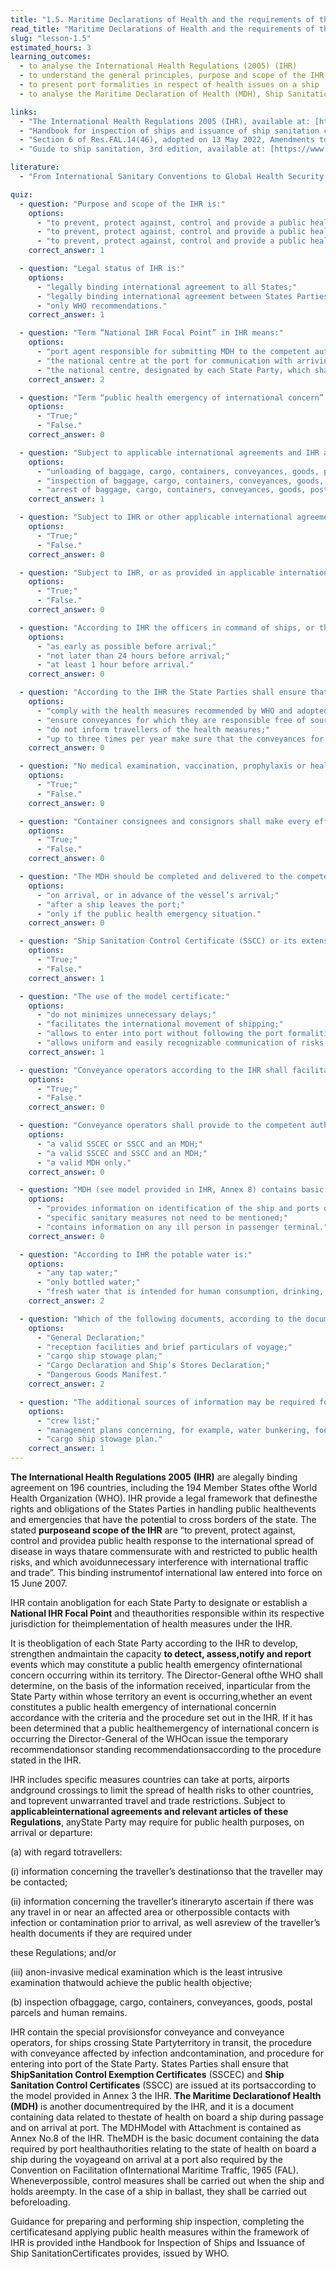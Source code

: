 ```yaml
---
title: "1.5. Maritime Declarations of Health and the requirements of the International Health Regulations"
read_title: "Maritime Declarations of Health and the requirements of the International Health Regulations"
slug: "lesson-1.5"
estimated_hours: 3
learning_outcomes:
  - to analyse the International Health Regulations (2005) (IHR)
  - to understand the general principles, purpose and scope of the IHR
  - to present port formalities in respect of health issues on a ship
  - to analyse the Maritime Declaration of Health (MDH), Ship Sanitation Control Exemption Certificates (SSCEC) and Ship Sanitation Control Certificates (SSCC)

links:
  - "The International Health Regulations 2005 (IHR), available at: [https://www.who.int/publications/i/item/9789241580410](https://www.who.int/publications/i/item/9789241580410)"
  - "Handbook for inspection of ships and issuance of ship sanitation certificates, available at: [https://www.who.int/publications/i/item/9789241548199](https://www.who.int/publications/i/item/9789241548199)"
  - "Section 6 of Res.FAL.14(46), adopted on 13 May 2022, Amendments to the Annex to the Convention on Facilitation of International Maritime Traffic, 1965, available at: [https://wwwcdn.imo.org/localresources/en/KnowledgeCentre/IndexofIMOResolutions/FALDocuments/FAL.14(46).pdf](https://wwwcdn.imo.org/localresources/en/KnowledgeCentre/IndexofIMOResolutions/FALDocuments/FAL.14(46).pdf)"
  - "Guide to ship sanitation, 3rd edition, available at: [https://www.who.int/publications/i/item/9789241546690](https://www.who.int/publications/i/item/9789241546690)"

literature:
  - "From International Sanitary Conventions to Global Health Security: The New International Health Regulations, available at:[https://academic.oup.com/chinesejil/article/4/2/325/490058](https://academic.oup.com/chinesejil/article/4/2/325/490058)"

quiz:
  - question: "Purpose and scope of the IHR is:"
    options:
      - "to prevent, protect against, control and provide a public health response to the domestic spread of disease in ways that are commensurate with and restricted to public health risks, and which avoid unnecessary interference with domestic traffic and trade;"
      - "to prevent, protect against, control and provide a public health response to the international spread of disease in ways that are commensurate with and restricted to public health risks, and which avoid unnecessary interference with international traffic and trade."
      - "to prevent, protect against, control and provide a public health response to the domestic spread of disease in ways that are commensurate with and restricted to public health risks, and which avoid unnecessary interference with domestic traffic and trade according to national law only."
    correct_answer: 1

  - question: "Legal status of IHR is:"
    options:
      - "legally binding international agreement to all States;"
      - "legally binding international agreement between States Parties to the IHR;"
      - "only WHO recommendations."
    correct_answer: 1

  - question: "Term “National IHR Focal Point” in IHR means:"
    options:
      - "port agent responsible for submitting MDH to the competent authorities;"
      - "the national centre at the port for communication with arriving vessel in the port;"
      - "the national centre, designated by each State Party, which shall be accessible at all times for communications with WHO IHR Contact Points."
    correct_answer: 2

  - question: "Term “public health emergency of international concern” in IHR means an extraordinary event which is determined to constitute a public health risk to other States through the international spread of disease and to potentially require a coordinated international response:"
    options:
      - "True;"
      - "False."
    correct_answer: 0

  - question: "Subject to applicable international agreements and IHR a State Party may require for public health purposes, on arrival or departure:"
    options:
      - "unloading of baggage, cargo, containers, conveyances, goods, postal parcels and human remains in separate terminal in its port;"
      - "inspection of baggage, cargo, containers, conveyances, goods, postal parcels and human remains;"
      - "arrest of baggage, cargo, containers, conveyances, goods, postal parcels and human remains."
    correct_answer: 1

  - question: "Subject to IHR or other applicable international agreement a ship shall not be prevented for public health reasons from calling at any point of entry. However, if the port is not equipped for applying health measures under IHR, the ship may be ordered to proceed at its own risk to the nearest suitable PORT available to it, unless the ship or aircraft has an operational problem which would make this diversion unsafe:"
    options:
      - "True;"
      - "False."
    correct_answer: 0

  - question: "Subject to IHR, or as provided in applicable international agreements, ships shall not be refused free pratique (permission for a ship to enter a port, embark or disembark, discharge or load cargo or stores) by States Parties for public health reasons. In particular, they shall not be prevented from embarking or disembarking; discharging or loading cargo or stores; or taking on fuel, water, food and supplies:"
    options:
      - "True;"
      - "False."
    correct_answer: 0

  - question: "According to IHR the officers in command of ships, or their agents, shall make known to the port control at the port of destination any cases of illness indicative of a disease of an infectious nature or evidence of a public health risk on board as soon as such illnesses or public health risks are made known to the officer:"
    options:
      - "as early as possible before arrival;"
      - "not later than 24 hours before arrival;"
      - "at least 1 hour before arrival."
    correct_answer: 0

  - question: "According to the IHR the State Parties shall ensure that the conveyance operators:"
    options:
      - "comply with the health measures recommended by WHO and adopted by the State Party;"
      - "ensure conveyances for which they are responsible free of sources of infection or contamination only for the period the ship is in the port;"
      - "do not inform travellers of the health measures;"
      - "up to three times per year make sure that the conveyances for which they are responsible are free of sources of infection or contamination, including vectors and reservoirs."
    correct_answer: 0

  - question: "No medical examination, vaccination, prophylaxis or health measures shall be carried out on travellers without their prior express informed consent, except in situations if there is evidence of an imminent public health risk:"
    options:
      - "True;"
      - "False."
    correct_answer: 0

  - question: "Container consignees and consignors shall make every effort to avoid cross-contamination when multiple-use loading of containers is employed:"
    options:
      - "True;"
      - "False."
    correct_answer: 0

  - question: "The MDH should be completed and delivered to the competent authority of the port the ship arrives:"
    options:
      - "on arrival, or in advance of the vessel’s arrival;"
      - "after a ship leaves the port;"
      - "only if the public health emergency situation."
    correct_answer: 0

  - question: "Ship Sanitation Control Certificate (SSCC) or its extension shall be valid for a maximum period of six months:"
    options:
      - "True;"
      - "False."
    correct_answer: 1

  - question: "The use of the model certificate:"
    options:
      - "do not minimizes unnecessary delays;"
      - "facilitates the international movement of shipping;"
      - "allows to enter into port without following the port formalities;"
      - "allows uniform and easily recognizable communication of risks."
    correct_answer: 1

  - question: "Conveyance operators according to the IHR shall facilitate inspections of the cargo, containers and conveyance, medical examinations of persons on board, application of other health measures under the IHR, and provision of relevant public health information requested by the State Party:"
    options:
      - "True;"
      - "False."
    correct_answer: 0

  - question: "Conveyance operators shall provide to the competent authority:"
    options:
      - "a valid SSCEC or SSCC and an MDH;"
      - "a valid SSCEC and SSCC and an MDH;"
      - "a valid MDH only."
    correct_answer: 0

  - question: "MDH (see model provided in IHR, Annex 8) contains basic data relating to the state of health of crew and passengers during the voyage and on arrival at the port, and:"
    options:
      - "provides information on identification of the ship and ports of call within past 30 days (to be listed), as well as affected areas visited;"
      - "specific sanitary measures not need to be mentioned;"
      - "contains information on any ill person in passenger terminal."
    correct_answer: 0

  - question: "According to IHR the potable water is:"
    options:
      - "any tap water;"
      - "only bottled water;"
      - "fresh water that is intended for human consumption, drinking, washing, teeth brushing, bathing or showering; preparing or cooking food."
    correct_answer: 2

  - question: "Which of the following documents, according to the document list in the FAL, no need to be requested by the competent authority to assess public health risk:"
    options:
      - "General Declaration;"
      - "reception facilities and brief particulars of voyage;"
      - "cargo ship stowage plan;"
      - "Cargo Declaration and Ship’s Stores Declaration;"
      - "Dangerous Goods Manifest."
    correct_answer: 2

  - question: "The additional sources of information may be required for assessment of public health risk:"
    options:
      - "crew list;"
      - "management plans concerning, for example, water bunkering, food safety, pest control, sewage or waste;"
      - "cargo ship stowage plan."
    correct_answer: 1
---
```


**The International Health Regulations 2005** **(IHR)** are alegally binding agreement on 196 countries, including the 194 Member States ofthe World Health Organization (WHO). IHR provide a legal framework that definesthe rights and obligations of the States Parties in handling public healthevents and emergencies that have the potential to cross borders of the state. The stated **purposeand scope of the IHR** are “to prevent, protect against, control and providea public health response to the international spread of disease in ways thatare commensurate with and restricted to public health risks, and which avoidunnecessary interference with international traffic and trade”. This binding instrumentof international law entered into force on 15 June 2007.

IHR contain anobligation for each State Party to designate or establish a **National IHR Focal Point** and theauthorities responsible within its respective jurisdiction for theimplementation of health measures under the IHR.

It is theobligation of each State Party according to the IHR to develop, strengthen andmaintain the capacity **to detect, assess,notify and report** events which may constitute a public health emergency ofinternational concern occurring within its territory. The Director-General ofthe WHO shall determine, on the basis of the information received, inparticular from the State Party within whose territory an event is occurring,whether an event constitutes a public health emergency of international concernin accordance with the criteria and the procedure set out in the IHR. If it has been determined that a public healthemergency of international concern is occurring the Director-General of the WHOcan issue the temporary recommendationsor standing recommendationsaccording to the procedure stated in the IHR.

IHR includes specific measures countries can take at ports, airports andground crossings to limit the spread of health risks to other countries, and toprevent unwarranted travel and trade restrictions. Subject to **applicableinternational agreements and relevant articles of these Regulations**, anyState Party may require for public health purposes, on arrival or departure:

(a) with regard totravellers:

(i) information concerning the traveller’s destinationso that the traveller may be contacted;

(ii) information concerning the traveller’s itineraryto ascertain if there was any travel in or near an affected area or otherpossible contacts with infection or contamination prior to arrival, as well asreview of the traveller’s health documents if they are required under

these Regulations; and/or

(iii) anon-invasive medical examination which is the least intrusive examination thatwould achieve the public health objective;

(b) inspection ofbaggage, cargo, containers, conveyances, goods, postal parcels and human remains.

IHR contain the special provisionsfor conveyance and conveyance operators, for ships crossing State Partyterritory in transit, the procedure with conveyance affected by infection andcontamination, and procedure for entering into port of the State Party. States Parties shall ensure that **ShipSanitation Control Exemption Certificates** (SSCEC) and **Ship Sanitation Control Certificates** (SSCC) are issued at its portsaccording to the model provided in Annex 3 the IHR. **The Maritime Declarationof Health (MDH)** is another documentrequired by the IHR, and it is a document containing data related to thestate of health on board a ship during passage and on arrival at port. The MDHModel with Attachment is contained as Annex No.8 of the IHR. TheMDH is the basic document containing the data required by port healthauthorities relating to the state of health on board a ship during the voyageand on arrival at a port also required by the Convention on Facilitation ofInternational Maritime Traffic, 1965 (FAL). Wheneverpossible, control measures shall be carried out when the ship and holds areempty. In the case of a ship in ballast, they shall be carried out beforeloading.

Guidance for preparing and performing ship inspection, completing the certificatesand applying public health measures within the framework of IHR is provided inthe Handbook for Inspection of Ships and Issuance of Ship SanitationCertificates provides, issued by WHO.
